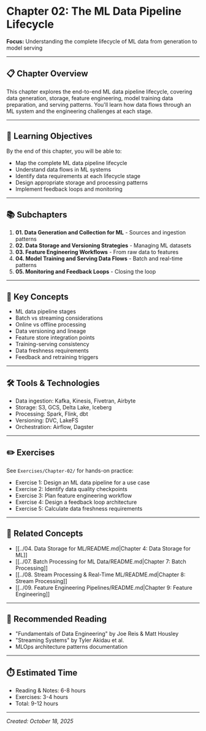# Chapter 02: The ML Data Pipeline Lifecycle

**Focus:** Understanding the complete lifecycle of ML data from generation to model serving

---

## 📋 Chapter Overview

This chapter explores the end-to-end ML data pipeline lifecycle, covering data generation, storage, feature engineering, model training data preparation, and serving patterns. You'll learn how data flows through an ML system and the engineering challenges at each stage.

---

## 🎯 Learning Objectives

By the end of this chapter, you will be able to:
- Map the complete ML data pipeline lifecycle
- Understand data flows in ML systems
- Identify data requirements at each lifecycle stage
- Design appropriate storage and processing patterns
- Implement feedback loops and monitoring

---

## 📚 Subchapters

1. **01. Data Generation and Collection for ML** - Sources and ingestion patterns
2. **02. Data Storage and Versioning Strategies** - Managing ML datasets
3. **03. Feature Engineering Workflows** - From raw data to features
4. **04. Model Training and Serving Data Flows** - Batch and real-time patterns
5. **05. Monitoring and Feedback Loops** - Closing the loop

---

## 🔑 Key Concepts

- ML data pipeline stages
- Batch vs streaming considerations
- Online vs offline processing
- Data versioning and lineage
- Feature store integration points
- Training-serving consistency
- Data freshness requirements
- Feedback and retraining triggers

---

## 🛠️ Tools & Technologies

- Data ingestion: Kafka, Kinesis, Fivetran, Airbyte
- Storage: S3, GCS, Delta Lake, Iceberg
- Processing: Spark, Flink, dbt
- Versioning: DVC, LakeFS
- Orchestration: Airflow, Dagster

---

## ✏️ Exercises

See `Exercises/Chapter-02/` for hands-on practice:
- Exercise 1: Design an ML data pipeline for a use case
- Exercise 2: Identify data quality checkpoints
- Exercise 3: Plan feature engineering workflow
- Exercise 4: Design a feedback loop architecture
- Exercise 5: Calculate data freshness requirements

---

## 🔗 Related Concepts

- [[../04. Data Storage for ML/README.md|Chapter 4: Data Storage for ML]]
- [[../07. Batch Processing for ML Data/README.md|Chapter 7: Batch Processing]]
- [[../08. Stream Processing & Real-Time ML/README.md|Chapter 8: Stream Processing]]
- [[../09. Feature Engineering Pipelines/README.md|Chapter 9: Feature Engineering]]

---

## 📖 Recommended Reading

- "Fundamentals of Data Engineering" by Joe Reis & Matt Housley
- "Streaming Systems" by Tyler Akidau et al.
- MLOps architecture patterns documentation

---

## ⏱️ Estimated Time

- Reading & Notes: 6-8 hours
- Exercises: 3-4 hours
- Total: 9-12 hours

---

*Created: October 18, 2025*
